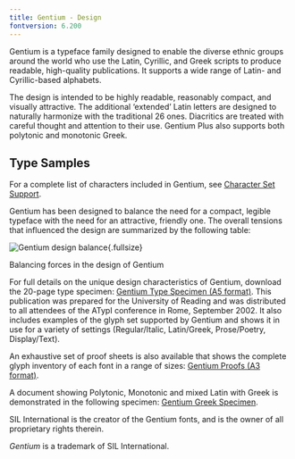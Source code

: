 ```yaml
---
title: Gentium - Design
fontversion: 6.200
---
```


Gentium is a typeface family designed to enable the diverse ethnic groups around the world who use the Latin, Cyrillic, and Greek scripts to produce readable, high-quality publications. It supports a wide range of Latin- and Cyrillic-based alphabets. 

The design is intended to be highly readable, reasonably compact, and visually attractive. The additional ‘extended’ Latin letters are designed to naturally harmonize with the traditional 26 ones. Diacritics are treated with careful thought and attention to their use. Gentium Plus also supports both polytonic and monotonic Greek. 

## Type Samples

For a complete list of characters included in Gentium, see [Character Set Support](charset.md).

Gentium has been designed to balance the need for a compact, legible typeface with the need for an attractive, friendly one. The overall tensions that influenced the design are summarized by the following table:

![Gentium design balance](assets/images/Gentium_design_balance.png){.fullsize}
<!-- PRODUCT SITE IMAGE SRC https://software.sil.org/gentium/wp-content/uploads/sites/20/2015/12/Gentium_design_balance.png -->
<figcaption>Balancing forces in the design of Gentium</figcaption>

For full details on the unique design characteristics of Gentium, download the 20-page type specimen: [Gentium Type Specimen (A5 format)](https://software.sil.org/gentium/wp-content/uploads/sites/20/2015/12/Gentium-RU-Specimen.pdf). This publication was prepared for the University of Reading and was distributed to all attendees of the ATypI conference in Rome, September 2002. It also includes examples of the glyph set supported by Gentium and shows it in use for a variety of settings (Regular/Italic, Latin/Greek, Prose/Poetry, Display/Text).

An exhaustive set of proof sheets is also available that shows the complete glyph inventory of each font in a range of sizes: [Gentium Proofs (A3 format)](https://software.sil.org/gentium/wp-content/uploads/sites/20/2015/12/Gentium-RU-A3Proofs.pdf).

A document showing Polytonic, Monotonic and mixed Latin with Greek is demonstrated in the following specimen: [Gentium Greek Specimen](https://software.sil.org/gentium/wp-content/uploads/sites/20/2015/12/Gentium-Greek-Specimen.pdf).

SIL International is the creator of the Gentium fonts, and is the owner of all proprietary rights therein.

*Gentium* is a trademark of SIL International.
